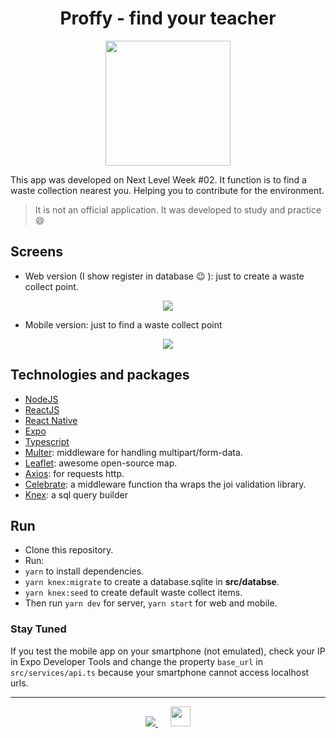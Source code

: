 <h1 align="center">Proffy - find your teacher</h1>
<p align="center">
  <img src="./proffy.svg" width="200px"/>
</p>

This app was developed on Next Level Week #02. It function is to find a waste collection nearest you. Helping you to contribute for the environment.

> It is not an official application. It was developed to study and practice 😄

## Screens

- Web version (I show register in database 😉 ): just to create a waste collect point.
<div align="center">
  <img src="./web.gif" width="auto"/>
</div>

- Mobile version: just to find a waste collect point
<div align="center">
  <img src="./mobile.gif" width="auto"/>
</div>

## Technologies and packages

- [NodeJS](https://nodejs.org/)
- [ReactJS](https://pt-br.reactjs.org/)
- [React Native](https://reactnative.dev/)
- [Expo](https://expo.io/)
- [Typescript](https://www.typescriptlang.org/)
- [Multer](https://github.com/expressjs/multer): middleware for handling multipart/form-data.
- [Leaflet](https://leafletjs.com/): awesome open-source map.
- [Axios](): for requests http.
- [Celebrate](): a middleware function tha wraps the joi validation library.
- [Knex](): a sql query builder

## Run

- Clone this repository.
- Run:
- `yarn` to install dependencies.
- `yarn knex:migrate` to create a database.sqlite in **src/databse**.
- `yarn knex:seed` to create default waste collect items.
- Then run `yarn dev` for server, `yarn start` for web and mobile.

### Stay Tuned

If you test the mobile app on your smartphone (not emulated), check your IP in Expo Developer Tools and change the property `base_url` in `src/services/api.ts` because your smartphone cannot access localhost urls.

---

<p align="center">
  <a href="https://www.linkedin.com/in/felipeolliveira/">
    <img src="https://img.icons8.com/color/32/000000/linkedin-circled.png">
  </a>
  &nbsp&nbsp&nbsp&nbsp
  <a href="https://github.com/felipeolliveira">
    <img width="32px" height="32px" src="https://img.icons8.com/ios-glyphs/48/000000/github.png">
  </a>
</p>
